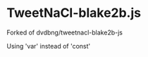 TweetNaCl-blake2b.js
============

Forked of dvdbng/tweetnacl-blake2b-js

Using 'var' instead of 'const'
